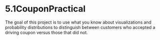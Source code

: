 # 5.1CouponPractical
 The goal of this project is to use what you know about visualizations and probability distributions to distinguish between customers who accepted a driving coupon versus those that did not.
